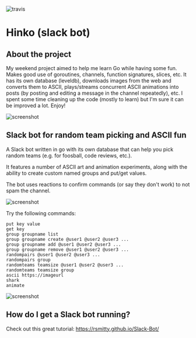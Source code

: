 ![travis](https://travis-ci.org/tadej/hinko.svg?branch=master "build status")

# Hinko (slack bot)
## About the project
My weekend project aimed to help me learn Go while having some fun.
Makes good use of goroutines, channels, function signatures, slices, etc. It has its own database (leveldb), downloads images from the web and converts them to ASCII, plays/streams concurrent ASCII animations into posts (by posting and editing a message in the channel repeatedly), etc. I spent some time cleaning up the code (mostly to learn) but I'm sure it can be improved a lot. Enjoy!

![screenshot](https://github.com/tadej/hinko/blob/master/images/hinko-screen-1.png "screenshot")

## Slack bot for random team picking and ASCII fun

A Slack bot written in go with its own database that can help you pick random teams (e.g. for foosball, code reviews, etc.).

It features a number of ASCII art and animation experiments, along with the ability to create custom named groups and put/get values.

The bot uses reactions to confirm commands (or say they don't work) to not spam the channel.

![screenshot](https://github.com/tadej/hinko/blob/master/images/hinko-screen-3.png "screenshot")

Try the following commands:
```help
put key value
get key
group groupname list
group groupname create @user1 @user2 @user3 ...
group groupname add @user1 @user2 @user3 ...
group groupname remove @user1 @user2 @user3 ...
randompairs @user1 @user2 @user3 ...
randompairs group
randomteams teamsize @user1 @user2 @user3 ...
randomteams teamsize group
ascii https://imageurl
shark
animate
```
![screenshot](https://github.com/tadej/hinko/blob/master/images/hinko-screen-2.png "screenshot")

## How do I get a Slack bot running?

Check out this great tutorial: https://rsmitty.github.io/Slack-Bot/
